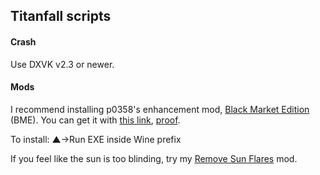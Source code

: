 ## Titanfall scripts

#### Crash

Use DXVK v2.3 or newer.

#### Mods
I recommend installing p0358's enhancement mod, [Black Market Edition](https://github.com/p0358/black_market_edition#readme) (BME). You can get it with [this link](https://tf-bme.s3.eu-central-003.backblazeb2.com/versions/1b9/bme_installer.exe), [proof](https://github.com/p0358/black_market_edition/blob/db821b6e19997091a69d9c787223a7802a8beb80/bmedll/Updater.cpp#L41).

To install: ▲->Run EXE inside Wine prefix

If you feel like the sun is too blinding, try my [Remove Sun Flares](https://github.com/begin-theadventure/T1-RemoveSunFlares) mod.
